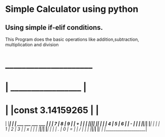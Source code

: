 # Simple Calculator using python
## Using simple if-elif conditions.

This Program does the basic operations like addition,subtraction, multiplication and division 
#   _____________________
#  |  _________________  |
#  | |const 3.14159265 | |
  | |_________________| |
  |  ___ ___ ___   ___  |
  | | 7 | 8 | 9 | | + | |
  | |___|___|___| |___| |
  | | 4 | 5 | 6 | | - | |
  | |___|___|___| |___| |
  | | 1 | 2 | 3 | | x | |
  | |___|___|___| |___| |
  | | . | 0 | = | | / | |
  | |___|___|___| |___| |
  |_____________________|
